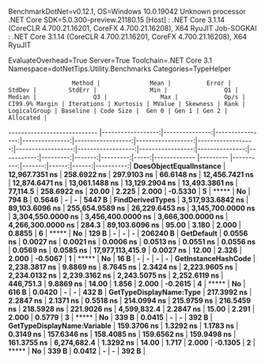 
BenchmarkDotNet=v0.12.1, OS=Windows 10.0.19042
Unknown processor
.NET Core SDK=5.0.300-preview.21180.15
  [Host]     : .NET Core 3.1.14 (CoreCLR 4.700.21.16201, CoreFX 4.700.21.16208), X64 RyuJIT
  Job-SOGKAI : .NET Core 3.1.14 (CoreCLR 4.700.21.16201, CoreFX 4.700.21.16208), X64 RyuJIT

EvaluateOverhead=True  Server=True  Toolchain=.NET Core 3.1  
Namespace=dotNetTips.Utility.Benchmarks  Categories=TypeHelper  

                      Method |              Mean |          Error |          StdDev |         StdErr |               Min |                Q1 |            Median |                Q3 |               Max |             Op/s | CI99.9% Margin | Iterations | Kurtosis | MValue | Skewness | Rank | LogicalGroup | Baseline | Code Size |  Gen 0 | Gen 1 | Gen 2 | Allocated |
---------------------------- |------------------:|---------------:|----------------:|---------------:|------------------:|------------------:|------------------:|------------------:|------------------:|-----------------:|---------------:|-----------:|---------:|-------:|---------:|-----:|------------- |--------- |----------:|-------:|------:|------:|----------:|
     **DoesObjectEqualInstance** |    **12,967.7351 ns** |    **258.6922 ns** |     **297.9103 ns** |     **66.6148 ns** |    **12,456.7421 ns** |    **12,874.6471 ns** |    **13,061.1488 ns** |    **13,129.2904 ns** |    **13,493.3861 ns** |         **77,114.5** |    **258.6922 ns** |      **20.00** |    **2.225** |  **2.000** |  **-0.5330** |    **5** |            ***** |       **No** |     **794 B** | **0.5646** |     **-** |     **-** |    **5447 B** |
            **FindDerivedTypes** | **3,517,933.6842 ns** | **89,103.6096 ns** | **255,654.9589 ns** | **26,229.6453 ns** | **3,145,700.0000 ns** | **3,304,550.0000 ns** | **3,456,400.0000 ns** | **3,666,300.0000 ns** | **4,266,300.0000 ns** |            **284.3** | **89,103.6096 ns** |      **95.00** |    **3.180** |  **2.000** |   **0.8855** |    **6** |            ***** |       **No** |     **129 B** |      **-** |     **-** |     **-** |  **206240 B** |
                  **GetDefault** |         **0.0556 ns** |      **0.0027 ns** |       **0.0021 ns** |      **0.0006 ns** |         **0.0513 ns** |         **0.0551 ns** |         **0.0556 ns** |         **0.0569 ns** |         **0.0585 ns** | **17,977,113,415.9** |      **0.0027 ns** |      **12.00** |    **2.326** |  **2.000** |  **-0.5067** |    **1** |            ***** |       **No** |      **16 B** |      **-** |     **-** |     **-** |         **-** |
         **GetInstanceHashCode** |     **2,238.3817 ns** |      **9.8869 ns** |       **8.7645 ns** |      **2.3424 ns** |     **2,223.9605 ns** |     **2,234.0132 ns** |     **2,239.3162 ns** |     **2,243.5075 ns** |     **2,252.6119 ns** |        **446,751.3** |      **9.8869 ns** |      **14.00** |    **1.856** |  **2.000** |  **-0.2615** |    **4** |            ***** |       **No** |     **616 B** | **0.0420** |     **-** |     **-** |     **432 B** |
     **GetTypeDisplayName:Type** |       **217.3992 ns** |      **2.2847 ns** |       **2.1371 ns** |      **0.5518 ns** |       **214.0994 ns** |       **215.9759 ns** |       **216.5459 ns** |       **218.5928 ns** |       **221.9026 ns** |      **4,599,832.4** |      **2.2847 ns** |      **15.00** |    **2.291** |  **2.000** |   **0.5779** |    **3** |            ***** |       **No** |     **339 B** | **0.0415** |     **-** |     **-** |     **392 B** |
 **GetTypeDisplayName:Variable** |       **159.3706 ns** |      **1.3292 ns** |       **1.1783 ns** |      **0.3149 ns** |       **157.6346 ns** |       **158.4085 ns** |       **159.6562 ns** |       **159.9498 ns** |       **161.3755 ns** |      **6,274,682.4** |      **1.3292 ns** |      **14.00** |    **1.717** |  **2.000** |  **-0.1305** |    **2** |            ***** |       **No** |     **339 B** | **0.0412** |     **-** |     **-** |     **392 B** |

